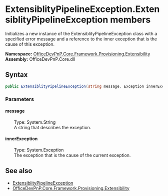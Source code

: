 # ExtensiblityPipelineException.ExtensiblityPipelineException members 
 Initializes a new instance of the ExtensiblityPipelineException class with a specified error message and a reference to the inner exception that is the cause of this exception.   

**Namespace:** [OfficeDevPnP.Core.Framework.Provisioning.Extensibility](OfficeDevPnP.Core.Framework.Provisioning.Extensibility.md)  
**Assembly:** OfficeDevPnP.Core.dll  
## Syntax
```C#
public ExtensiblityPipelineException(string message, Exception innerException)
```
### Parameters
#### message  
&emsp;&emsp;Type: System.String  
&emsp;&emsp;A string that describes the exception.  


#### innerException  
&emsp;&emsp;Type: System.Exception  
&emsp;&emsp;The exception that is the cause of the current exception.  


## See also
- [ExtensiblityPipelineException](OfficeDevPnP.Core.Framework.Provisioning.Extensibility.ExtensiblityPipelineException.md)
- [OfficeDevPnP.Core.Framework.Provisioning.Extensibility](OfficeDevPnP.Core.Framework.Provisioning.Extensibility.md)
